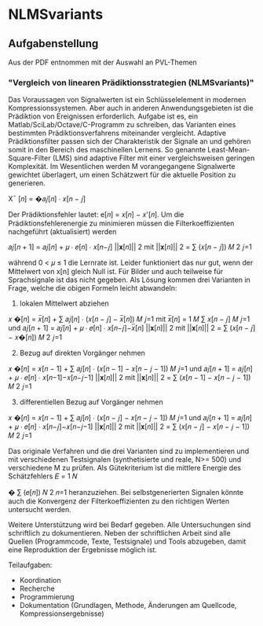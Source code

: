 # NLMSvariants


## Aufgabenstellung

Aus der PDF entnommen mit der Auswahl an PVL-Themen

### "Vergleich von linearen Prädiktionsstrategien (NLMSvariants)"

Das Voraussagen von Signalwerten ist ein Schlüsselelement in modernen Kompressionssystemen.
Aber auch in anderen Anwendungsgebieten ist die Prädiktion von Ereignissen erforderlich.
Aufgabe ist es, ein Matlab/SciLab/Octave/C-Programm zu schreiben, das Varianten eines bestimmten
Prädiktionsverfahrens miteinander vergleicht.
Adaptive Prädiktionsfilter passen sich der Charakteristik der Signale an und gehören somit in den
Bereich des maschinellen Lernens. So genannte Least-Mean-Square-Filter (LMS) sind adaptive
Filter mit einer vergleichsweisen geringen Komplexität. Im Wesentlichen werden M vorangegangene
Signalwerte gewichtet überlagert, um einen Schätzwert für die aktuelle Position zu generieren.

Xˉ [𝑛] = �𝑎𝑗[𝑛] ∙ 𝑥[𝑛 − 𝑗]

Der Prädiktionsfehler lautet: e[𝑛] = 𝑥[𝑛] − 𝑥'[𝑛]. Um die Prädiktionsfehlerenergie zu minimieren
müssen die Filterkoeffizienten nachgeführt (aktualisiert) werden

 𝑎𝑗[𝑛 + 1] = 𝑎𝑗[𝑛] + 𝜇 ∙ 𝑒[𝑛] ∙ 𝑥[𝑛−𝑗]
||𝐱[𝑛]||
2 mit ||𝐱[𝑛]||
2 = ∑ (𝑥[𝑛 − 𝑗]) 𝑀 2
𝑗=1

während 0 < 𝜇 ≤ 1 die Lernrate ist.
Leider funktioniert das nur gut, wenn der Mittelwert von x[n] gleich Null ist. Für Bilder und auch
teilweise für Sprachsignale ist das nicht gegeben. Als Lösung kommen drei Varianten in Frage,
welche die obigen Formeln leicht abwandeln:

1. lokalen Mittelwert abziehen
 
 𝑥
�[𝑛] = 𝑥̅[𝑛] + ∑ 𝑎𝑗[𝑛] ∙ (𝑥[𝑛 − 𝑗] − 𝑥̅[𝑛]) 𝑀
𝑗=1 mit 𝑥̅[𝑛] = 1
𝑀 ∑ 𝑥[𝑛 − 𝑗] 𝑀
𝑗=1
und
 𝑎𝑗[𝑛 + 1] = 𝑎𝑗[𝑛] + 𝜇 ∙ 𝑒[𝑛] ∙
𝑥[𝑛−𝑗]−𝑥̅[𝑛]
||𝐱[𝑛]||
2 mit ||𝐱[𝑛]||
2 = ∑ (𝑥[𝑛 − 𝑗] − 𝑥�[𝑛]) 𝑀 2
𝑗=1

2. Bezug auf direkten Vorgänger nehmen

𝑥
�[𝑛] = 𝑥[𝑛 − 1] + ∑ 𝑎𝑗[𝑛] ∙ (𝑥[𝑛 − 1] − 𝑥[𝑛 − 𝑗 − 1]) 𝑀
𝑗=1
und
𝑎𝑗[𝑛 + 1] = 𝑎𝑗[𝑛] + 𝜇 ∙ 𝑒[𝑛] ∙
𝑥[𝑛−1]−𝑥[𝑛−𝑗−1]
||𝐱[𝑛]||
2 mit ||𝐱[𝑛]||
2 = ∑ (𝑥[𝑛 − 1] − 𝑥[𝑛 − 𝑗 − 1]) 𝑀 2
𝑗=1

3. differentiellen Bezug auf Vorgänger nehmen

𝑥
�[𝑛] = 𝑥[𝑛 − 1] + ∑ 𝑎𝑗[𝑛] ∙ (𝑥[𝑛 − 𝑗] − 𝑥[𝑛 − 𝑗 − 1]) 𝑀
𝑗=1
und
𝑎𝑗[𝑛 + 1] = 𝑎𝑗[𝑛] + 𝜇 ∙ 𝑒[𝑛] ∙
𝑥[𝑛−𝑗]−𝑥[𝑛−𝑗−1]
||𝐱[𝑛]||
2 mit ||𝐱[𝑛]||
2 = ∑ (𝑥[𝑛 − 𝑗] − 𝑥[𝑛 − 𝑗 − 1]) 𝑀 2
𝑗=1

Das originale Verfahren und die drei Varianten sind zu implementieren und mit verschiedenen
Testsignalen (synthetisierte und reale, N>= 500) und verschiedene M zu prüfen. Als Gütekriterium
ist die mittlere Energie des Schätzfehlers 𝐸 = 1
𝑁

� ∑ (𝑒[𝑛]) 𝑁 2 𝑛=1 heranzuziehen. Bei selbstgenerierten
Signalen könnte auch die Konvergenz der Filterkoeffizienten zu den richtigen Werten
untersucht werden.

Weitere Unterstützung wird bei Bedarf gegeben. Alle Untersuchungen sind schriftlich zu dokumentieren.
Neben der schriftlichen Arbeit sind alle Quellen (Programmcode, Texte, Testsignale)
und Tools abzugeben, damit eine Reproduktion der Ergebnisse möglich ist.

Teilaufgaben:
* Koordination
* Recherche
* Programmierung
* Dokumentation (Grundlagen, Methode, Änderungen am Quellcode, Kompressionsergebnisse)

